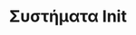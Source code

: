 ---
layout: timeline 
title: Συστήματα Init 
image_url: /images/openrc.png
caption: Τα συστήματα init είναι προγράμματα λογισμικού που χρησιμοποιούνται στα λειτουργικά συστήματα Linux και Unix για τη διαχείριση της διαδικασίας εκκίνησης και τον συντονισμό της εκκίνησης των υπηρεσιών του συστήματος. Είναι υπεύθυνα για την εκκίνηση βασικών υπηρεσιών του συστήματος, τη διαχείριση των εξαρτήσεων μεταξύ των υπηρεσιών και την παροχή ενός σταθερού περιβάλλοντος για την αλληλεπίδραση του χρήστη.
events:
  - Runit
  - openrc
  - sysv
  - systemd
---